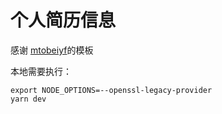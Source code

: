 # 个人简历信息

感谢 [mtobeiyf](https://github.com/mtobeiyf/vuepress-homepage)的模板

本地需要执行：
```
export NODE_OPTIONS=--openssl-legacy-provider
yarn dev
```